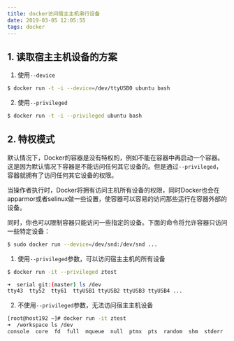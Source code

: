 ```yaml
---
title: docker访问宿主主机串行设备
date: 2019-03-05 12:05:55
tags: docker
---
```




## 1. 读取宿主主机设备的方案

1. 使用`--device`

```bash
$ docker run -t -i --device=/dev/ttyUSB0 ubuntu bash
```

2. 使用`--privileged`

```bash
$ docker run -t -i --privileged ubuntu bash
```

## 2. 特权模式

默认情况下，Docker的容器是没有特权的，例如不能在容器中再启动一个容器。这是因为默认情况下容器是不能访问任何其它设备的。但是通过`--privileged`，容器就拥有了访问任何其它设备的权限。

当操作者执行时，Docker将拥有访问主机所有设备的权限，同时Docker也会在apparmor或者selinux做一些设置，使容器可以容易的访问那些运行在容器外部的设备。

同时，你也可以限制容器只能访问一些指定的设备。下面的命令将允许容器只访问一些特定设备：

```bash
$ sudo docker run --device=/dev/snd:/dev/snd ...
```

1. 使用`--privileged`参数，可以访问宿主主机的所有设备

```bash
$ docker run -it --privileged ztest 

➜  serial git:(master) ls /dev 
tty43  tty52  tty61  ttyUSB1 ttyUSB2 ttyUSB3 ttyUSB4 ...
```

2. 不使用`--privileged`参数，无法访问宿主主机设备
```bash
[root@host192 ~]# docker run -it ztest
➜  /workspace ls /dev
console  core  fd  full  mqueue  null  ptmx  pts  random  shm  stderr  stdin  stdout  tty  ...
```

